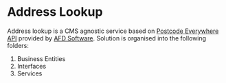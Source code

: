 # Address Lookup
Address lookup is a CMS agnostic service based on [Postcode Everywhere API](http://ws.afd.co.uk/) provided by [AFD Software](https://www.afd.co.uk/).
Solution is organised into the following folders:
1. Business Entities
2. Interfaces
3. Services
